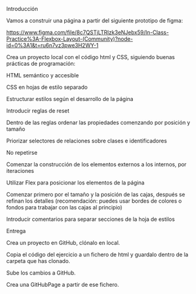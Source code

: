 Introducción

Vamos a construir una página a partir del siguiente prototipo de figma: 

https://www.figma.com/file/8c7QSTjLTRIzk3eNJebx59/In-Class-Practice%3A-Flexbox-Layout-(Community)?node-id=0%3A1&t=ru6n7vz3pwe3H2WY-1

Crea un proyecto local con el código html y CSS, siguiendo buenas prácticas de programación:

HTML semántico y accesible

CSS en hojas de estilo separado

Estructurar estilos según el desarrollo de la página

Introducir reglas de reset

Dentro de las reglas ordenar las propiedades comenzando por posición y tamaño

Priorizar selectores de relaciones sobre clases e identificadores

No repetirse

Comenzar la construcción de los elementos externos a los internos, por iteraciones

Utilizar Flex para posicionar los elementos de la página

Comenzar primero por el tamaño y la posición de las cajas, después se refinan los detalles (recomendación: puedes usar bordes de colores o fondos para trabajar con las cajas al principio)

Introducir comentarios para separar secciones de la hoja de estilos

Entrega



Crea un proyecto en GitHub, clónalo en local.

Copia el código del ejercicio a un fichero de html y guardalo dentro de la carpeta que has clonado.

Sube los cambios a GitHub.

Crea una GitHubPage a partir de ese fichero.
